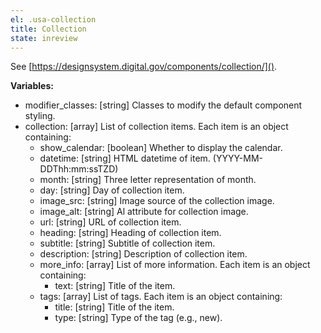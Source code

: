 ```yaml
---
el: .usa-collection
title: Collection
state: inreview
---
```

See
[https://designsystem.digital.gov/components/collection/]().

__Variables:__
* modifier_classes: [string] Classes to modify the default component styling.
* collection: [array] List of collection items. Each item is an object containing:
  * show_calendar: [boolean] Whether to display the calendar.
  * datetime: [string] HTML datetime of item. (YYYY-MM-DDThh:mm:ssTZD)
  * month: [string] Three letter representation of month.
  * day: [string] Day of collection item.
  * image_src: [string] Image source of the collection image.
  * image_alt: [string] Al attribute for collection image.
  * url: [string] URL of collection item.
  * heading: [string] Heading of collection item.
  * subtitle: [string] Subtitle of collection item.
  * description: [string] Description of collection item.
  * more_info: [array] List of more information. Each item is an object containing:
    * text: [string] Title of the item.
  * tags: [array] List of tags. Each item is an object containing:
    * title: [string] Title of the item.
    * type: [string] Type of the tag (e.g., new).
